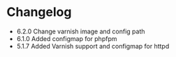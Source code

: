 # Changelog

- 6.2.0 Change varnish image and config path
- 6.1.0 Added configmap for phpfpm
- 5.1.7 Added Varnish support and configmap for httpd
